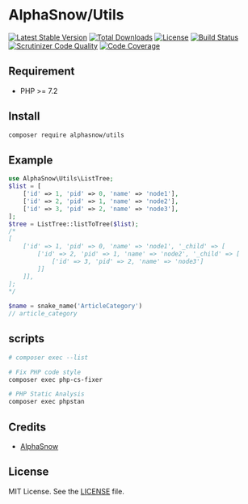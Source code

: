 AlphaSnow/Utils
===========
[![Latest Stable Version](https://poser.pugx.org/alphasnow/utils/v/stable)](https://packagist.org/packages/alphasnow/utils)
[![Total Downloads](https://poser.pugx.org/alphasnow/utils/downloads)](https://packagist.org/packages/alphasnow/utils)
[![License](https://poser.pugx.org/alphasnow/utils/license)](https://packagist.org/packages/alphasnow/utils)
[![Build Status](https://travis-ci.org/alphasnow/utils.svg?branch=master)](https://travis-ci.org/alphasnow/utils)
[![Scrutinizer Code Quality](https://scrutinizer-ci.com/g/alphasnow/utils/badges/quality-score.png?b=master)](https://scrutinizer-ci.com/g/alphasnow/utils/?branch=master)
[![Code Coverage](https://scrutinizer-ci.com/g/alphasnow/utils/badges/coverage.png?b=master)](https://scrutinizer-ci.com/g/alphasnow/utils/?branch=master)

## Requirement
- PHP >= 7.2

## Install
```bash
composer require alphasnow/utils
```

## Example
```php
use AlphaSnow\Utils\ListTree;
$list = [
    ['id' => 1, 'pid' => 0, 'name' => 'node1'],
    ['id' => 2, 'pid' => 1, 'name' => 'node2'],
    ['id' => 3, 'pid' => 2, 'name' => 'node3'],
];
$tree = ListTree::listToTree($list);
/*
[
    ['id' => 1, 'pid' => 0, 'name' => 'node1', '_child' => [
        ['id' => 2, 'pid' => 1, 'name' => 'node2', '_child' => [
            ['id' => 3, 'pid' => 2, 'name' => 'node3']
        ]]
    ]],
];
*/

$name = snake_name('ArticleCategory')
// article_category
```

## scripts
```bash
# composer exec --list

# Fix PHP code style
composer exec php-cs-fixer

# PHP Static Analysis
composer exec phpstan
```

## Credits

- [AlphaSnow][link-author]

## License
MIT License. See the [LICENSE](LICENSE.txt) file.


[link-author]: https://github.com/alphasnow